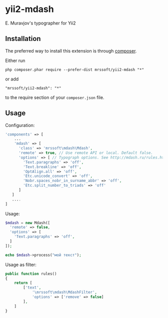 ﻿yii2-mdash
=================
E. Muravjov's typographer for Yii2

Installation
------------

The preferred way to install this extension is through [composer](http://getcomposer.org/download/).

Either run

```
php composer.phar require --prefer-dist mrssoft/yii2-mdash "*"
```

or add

```
"mrssoft/yii2-mdash": "*"
```

to the require section of your `composer.json` file.


Usage
-----

Configuration:

```php
'components' => [
	...
	'mdash' => [
      'class' => 'mrssoft\mdash\Mdash',
      'remote' => true, // Use remote API or local. Default false.
      'options' => [ // Typograph options. See http://mdash.ru/rules.html
        'Text.paragraphs' => 'off',
        'Text.breakline' => 'off',
        'OptAlign.all' => 'off',
        'Etc.unicode_convert' => 'off',
        'Nobr.spaces_nobr_in_surname_abbr' => 'off',
        'Etc.split_number_to_triads' => 'off'
      ]
   ]
   ....
]
```

Usage:

```php
$mdash = new Mdash([
  'remote' => false,
  'options' => [
    'Text.paragraphs' => 'off',
  ]
]);

echo $mdash->process("мой текст");
```

Usage as filter:

```php
public function rules()
{
    return [
    	['text', 
        	'\mrssoft\mdash\MdashFilter', 
        	'options' => ['remove' => false]
        ],
    ]
}
```

